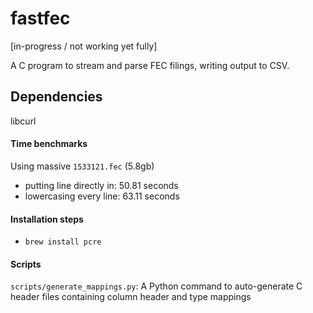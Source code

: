 # fastfec

[in-progress / not working yet fully]

A C program to stream and parse FEC filings, writing output to CSV.

## Dependencies

libcurl

#### Time benchmarks

Using massive `1533121.fec` (5.8gb)

* putting line directly in: 50.81 seconds
* lowercasing every line: 63.11 seconds

#### Installation steps

* `brew install pcre`

#### Scripts

`scripts/generate_mappings.py`: A Python command to auto-generate C header files containing column header and type mappings
